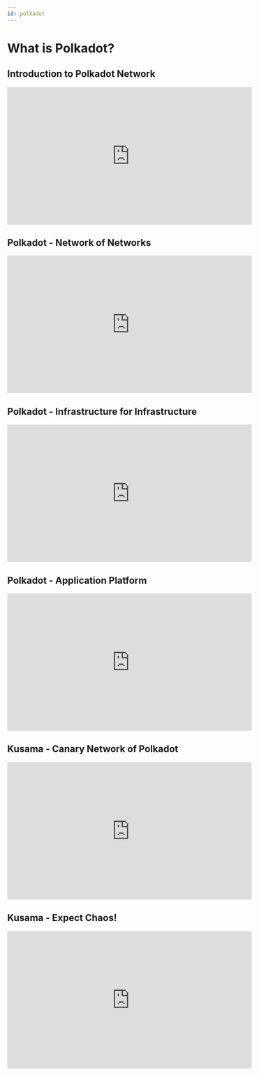 ```yaml
---
id: polkadot
---
```


# What is Polkadot?

## Introduction to Polkadot Network

<iframe width="560" height="315" src="https://www.youtube.com/embed/29Ty-VTDnh4" title="YouTube video player" frameborder="0" allow="accelerometer; autoplay; clipboard-write; encrypted-media; gyroscope; picture-in-picture" allowfullscreen></iframe>

## Polkadot - Network of Networks

<iframe width="560" height="315" src="https://www.youtube.com/embed/cESXI5WFKnE" title="YouTube video player" frameborder="0" allow="accelerometer; autoplay; clipboard-write; encrypted-media; gyroscope; picture-in-picture" allowfullscreen></iframe>


## Polkadot - Infrastructure for Infrastructure

<iframe width="560" height="315" src="https://www.youtube.com/embed/Tt70K4LjeWg" title="YouTube video player" frameborder="0" allow="accelerometer; autoplay; clipboard-write; encrypted-media; gyroscope; picture-in-picture" allowfullscreen></iframe>


## Polkadot - Application Platform

<iframe width="560" height="315" src="https://www.youtube.com/embed/6g61KgRU5QE" title="YouTube video player" frameborder="0" allow="accelerometer; autoplay; clipboard-write; encrypted-media; gyroscope; picture-in-picture" allowfullscreen></iframe>

## Kusama - Canary Network of Polkadot

<iframe width="560" height="315" src="https://www.youtube.com/embed/KvRO2uVOQmU" title="YouTube video player" frameborder="0" allow="accelerometer; autoplay; clipboard-write; encrypted-media; gyroscope; picture-in-picture" allowfullscreen></iframe>


## Kusama - Expect Chaos!

<iframe width="560" height="315" src="https://www.youtube.com/embed/e9NrN4d79bU" title="YouTube video player" frameborder="0" allow="accelerometer; autoplay; clipboard-write; encrypted-media; gyroscope; picture-in-picture" allowfullscreen></iframe>
